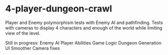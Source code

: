 # 4-player-dungeon-crawl

Player and Enemy polymorphism tests with Enemy AI and pathfinding. Tests with cameras to display 4 characters and enough of the world while limiting view of the level.

Still in progress: 
Enemy AI
Player Abilities
Game Logic
Dungeon Generation
UI
Smoother Camera fixes
